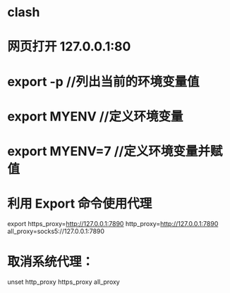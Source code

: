 # clash
# 网页打开 127.0.0.1:80

# export -p //列出当前的环境变量值
# export MYENV //定义环境变量
# export MYENV=7 //定义环境变量并赋值


# 利用 Export 命令使用代理

export https_proxy=http://127.0.0.1:7890 http_proxy=http://127.0.0.1:7890 all_proxy=socks5://127.0.0.1:7890

# 取消系统代理：

unset  http_proxy  https_proxy  all_proxy
